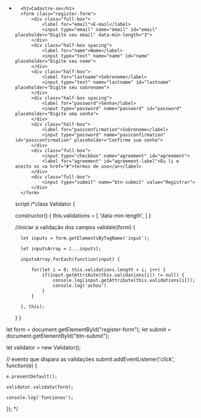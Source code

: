 * 
        <h1>Cadastre-se</h1>
        <form class="register-form">
            <div class="full-box">
                <label for="email">E-mail</label>
                <input type="email" name="email" id="email" placeholder="Digite seu email" data-min-length="3">
            </div>
            <div class="half-box spacing">
                <label for="name">Nome</label>
                <input type="text" name="name" id="name" placeholder="Digite seu nome">
            </div>
            <div class="half-box">
                <label for="lastname">Sobrenome</label>
                <input type="text" name="lastname" id="lastname" placeholder="Digite seu sobrenome">
            </div>
            <div class="half-box spacing">
                <label for="password">Senha</label>
                <input type="password" name="password" id="password" placeholder="Digite uma senha">
            </div>
            <div class="half-box">
                <label for="passconfirmation">Sobrenome</label>
                <input type="password" name="passconfirmation" id="passconfirmation" placeholder="Confirme sua senha">
            </div>
            <div class="full-box">
                <input type="checkbox" name="agreement" id="agreement">
                <label for="agreement" id="agreement-label">Eu li e aceito os <a href="#">termos de uso</a></label>
            </div>
            <div class="full-box">
                <input type="submit" name="btn-submit" value="Registrar">
            </div>
        </form>
    

    script 
    /*class Validator {

    constructor() {
        this.validations = [
            'data-min-length',
        ]
    }

    //iniciar a validação dos campos
    validate(form) {

        let inputs = form.getElementsByTagName('input');

        let inputsArray = [...inputs];

        inputsArray.forEach(function(input) {
            
            for(let i = 0; this.validations.length > i; i++) {
                if(input.getAttribute(this.validations[i]) != null) {
                    console.log(input.getAttribute(this.validations[i]));
                    console.log('achou')
                }
            }

        }, this);

    }
}


let form = document.getElementById("register-form");
let submit = document.getElementById("btn-submit");

let validator = new Validator();

// evento que dispara as validações
submit.addEventListener('click', function(e) {

    e.preventDefault();

    validator.validate(form);

    console.log('funcionou');

});
*/